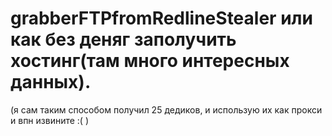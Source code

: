 # grabberFTPfromRedlineStealer или как без деняг заполучить хостинг(там много интересных данных).
<p>(я сам таким способом получил 25 дедиков, и использую их как прокси и впн извините :( )</p>

